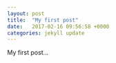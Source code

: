 ```yaml
---
layout: post
title:  "My first post"
date:   2017-02-16 09:56:58 +0000
categories: jekyll update
---
```

My first post...
